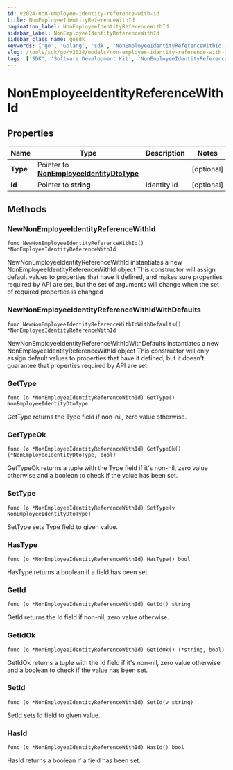 ```yaml
---
id: v2024-non-employee-identity-reference-with-id
title: NonEmployeeIdentityReferenceWithId
pagination_label: NonEmployeeIdentityReferenceWithId
sidebar_label: NonEmployeeIdentityReferenceWithId
sidebar_class_name: gosdk
keywords: ['go', 'Golang', 'sdk', 'NonEmployeeIdentityReferenceWithId', 'V2024NonEmployeeIdentityReferenceWithId'] 
slug: /tools/sdk/go/v2024/models/non-employee-identity-reference-with-id
tags: ['SDK', 'Software Development Kit', 'NonEmployeeIdentityReferenceWithId', 'V2024NonEmployeeIdentityReferenceWithId']
---
```


# NonEmployeeIdentityReferenceWithId

## Properties

Name | Type | Description | Notes
------------ | ------------- | ------------- | -------------
**Type** | Pointer to [**NonEmployeeIdentityDtoType**](non-employee-identity-dto-type) |  | [optional] 
**Id** | Pointer to **string** | Identity id | [optional] 

## Methods

### NewNonEmployeeIdentityReferenceWithId

`func NewNonEmployeeIdentityReferenceWithId() *NonEmployeeIdentityReferenceWithId`

NewNonEmployeeIdentityReferenceWithId instantiates a new NonEmployeeIdentityReferenceWithId object
This constructor will assign default values to properties that have it defined,
and makes sure properties required by API are set, but the set of arguments
will change when the set of required properties is changed

### NewNonEmployeeIdentityReferenceWithIdWithDefaults

`func NewNonEmployeeIdentityReferenceWithIdWithDefaults() *NonEmployeeIdentityReferenceWithId`

NewNonEmployeeIdentityReferenceWithIdWithDefaults instantiates a new NonEmployeeIdentityReferenceWithId object
This constructor will only assign default values to properties that have it defined,
but it doesn't guarantee that properties required by API are set

### GetType

`func (o *NonEmployeeIdentityReferenceWithId) GetType() NonEmployeeIdentityDtoType`

GetType returns the Type field if non-nil, zero value otherwise.

### GetTypeOk

`func (o *NonEmployeeIdentityReferenceWithId) GetTypeOk() (*NonEmployeeIdentityDtoType, bool)`

GetTypeOk returns a tuple with the Type field if it's non-nil, zero value otherwise
and a boolean to check if the value has been set.

### SetType

`func (o *NonEmployeeIdentityReferenceWithId) SetType(v NonEmployeeIdentityDtoType)`

SetType sets Type field to given value.

### HasType

`func (o *NonEmployeeIdentityReferenceWithId) HasType() bool`

HasType returns a boolean if a field has been set.

### GetId

`func (o *NonEmployeeIdentityReferenceWithId) GetId() string`

GetId returns the Id field if non-nil, zero value otherwise.

### GetIdOk

`func (o *NonEmployeeIdentityReferenceWithId) GetIdOk() (*string, bool)`

GetIdOk returns a tuple with the Id field if it's non-nil, zero value otherwise
and a boolean to check if the value has been set.

### SetId

`func (o *NonEmployeeIdentityReferenceWithId) SetId(v string)`

SetId sets Id field to given value.

### HasId

`func (o *NonEmployeeIdentityReferenceWithId) HasId() bool`

HasId returns a boolean if a field has been set.


